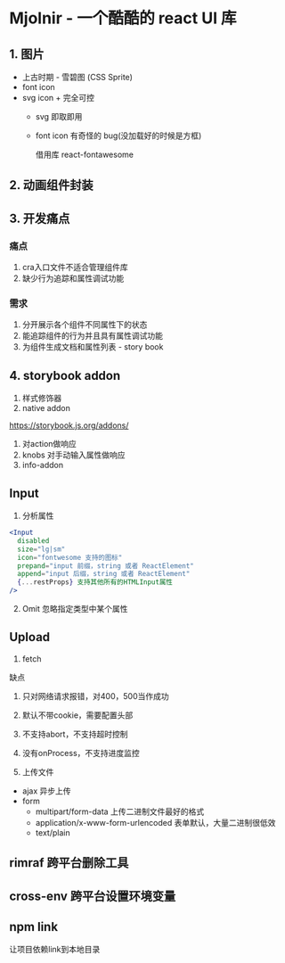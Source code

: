 # Mjolnir - 一个酷酷的 react UI 库

## 1. 图片

* 上古时期 - 雪碧图 (CSS Sprite)
* font icon
* svg icon + 完全可控
  + svg 即取即用
  + font icon 有奇怪的 bug(没加载好的时候是方框)  

    借用库 react-fontawesome

## 2. 动画组件封装

## 3. 开发痛点

### 痛点

1. cra入口文件不适合管理组件库
2. 缺少行为追踪和属性调试功能

### 需求

1. 分开展示各个组件不同属性下的状态
2. 能追踪组件的行为并且具有属性调试功能
3. 为组件生成文档和属性列表 - story book

## 4. storybook addon

1. 样式修饰器
2. native addon

https://storybook.js.org/addons/
 1. 对action做响应
 2. knobs 对手动输入属性做响应
 3. info-addon

## Input

1. 分析属性

``` jsx
<Input
  disabled
  size="lg|sm"
  icon="fontwesome 支持的图标"
  prepand="input 前缀，string 或者 ReactElement"
  append="input 后缀，string 或者 ReactElement"
  {...restProps} 支持其他所有的HTMLInput属性
/>
```

2. Omit 忽略指定类型中某个属性

## Upload

1. fetch 

缺点

1. 只对网络请求报错，对400，500当作成功
2. 默认不带cookie，需要配置头部
3. 不支持abort，不支持超时控制
4. 没有onProcess，不支持进度监控

2. 上传文件
* ajax 异步上传
* form
  + multipart/form-data 上传二进制文件最好的格式
  + application/x-www-form-urlencoded 表单默认，大量二进制很低效
  + text/plain

## rimraf 跨平台删除工具

## cross-env 跨平台设置环境变量

## npm link

让项目依赖link到本地目录

